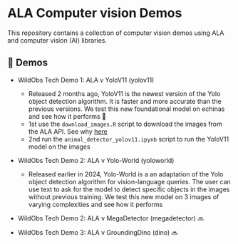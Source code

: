 # ALA Computer vision Demos
This repository contains a collection of computer vision demos using ALA and computer vision (AI) libraries. 

## 🚀 Demos
- WildObs Tech Demo 1: ALA v YoloV11 (yolov11)

    - Released 2 months ago, YoloV11 is the newest version of the Yolo object detection algorithm. It is faster and more accurate than the previous versions. We test this new foundational model on echinas and see how it performs 🧸
    - 1st use the `download_images.R` script to download the images from the ALA API. See why [here](https://github.com/AtlasOfLivingAustralia/galah-python/issues/218)
    - 2nd run the `animal_detector_yolov11.ipynb` script to run the YoloV11 model on the images

- WildObs Tech Demo 2: ALA v Yolo-World (yoloworld)
    - Released earlier in 2024, Yolo-World is a an adaptation of the Yolo object detection algorithm for vision-language queries. The user can use text to ask for the model to detect specific objects in the images without previous training. We test this new model on 3 images of varying complexities and see how it performs

- WildObs Tech Demo 2: ALA v MegaDetector (megadetector) 🔜

- WildObs Tech Demo 3: ALA v GroundingDino (dino) 🔜



